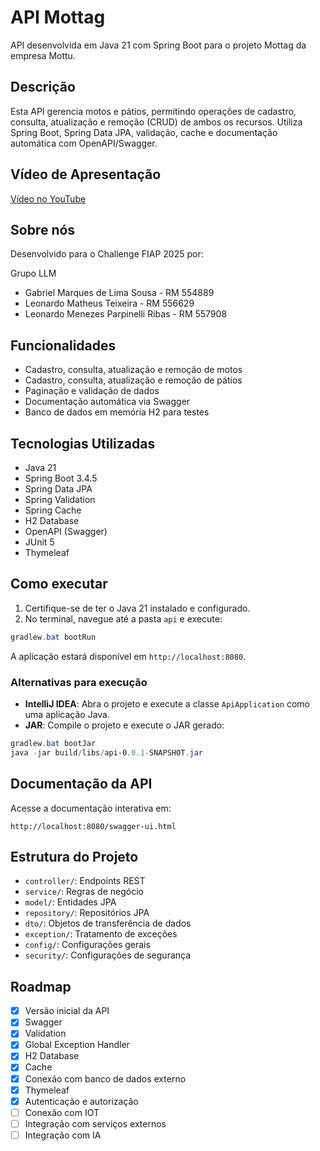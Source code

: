# API Mottag

API desenvolvida em Java 21 com Spring Boot para o projeto Mottag da empresa Mottu.

## Descrição
Esta API gerencia motos e pátios, permitindo operações de cadastro, consulta, atualização e remoção (CRUD) de ambos os recursos. Utiliza Spring Boot, Spring Data JPA, validação, cache e documentação automática com OpenAPI/Swagger.

## Vídeo de Apresentação

[Vídeo no YouTube](https://youtu.be/WDUmfSJpdx8)

## Sobre nós
Desenvolvido para o Challenge FIAP 2025 por:

Grupo LLM
- Gabriel Marques de Lima Sousa - RM 554889
- Leonardo Matheus Teixeira - RM 556629
- Leonardo Menezes Parpinelli Ribas - RM 557908

## Funcionalidades
- Cadastro, consulta, atualização e remoção de motos
- Cadastro, consulta, atualização e remoção de pátios
- Paginação e validação de dados
- Documentação automática via Swagger
- Banco de dados em memória H2 para testes

## Tecnologias Utilizadas
- Java 21
- Spring Boot 3.4.5
- Spring Data JPA
- Spring Validation
- Spring Cache
- H2 Database
- OpenAPI (Swagger)
- JUnit 5
- Thymeleaf

## Como executar

1. Certifique-se de ter o Java 21 instalado e configurado.
2. No terminal, navegue até a pasta `api` e execute:

```powershell
gradlew.bat bootRun
```

A aplicação estará disponível em `http://localhost:8080`.

### Alternativas para execução

- **IntelliJ IDEA**: Abra o projeto e execute a classe `ApiApplication` como uma aplicação Java.
- **JAR**: Compile o projeto e execute o JAR gerado:

```powershell
gradlew.bat bootJar
java -jar build/libs/api-0.0.1-SNAPSHOT.jar
```

## Documentação da API
Acesse a documentação interativa em:

```
http://localhost:8080/swagger-ui.html
```

## Estrutura do Projeto
- `controller/`: Endpoints REST
- `service/`: Regras de negócio
- `model/`: Entidades JPA
- `repository/`: Repositórios JPA
- `dto/`: Objetos de transferência de dados
- `exception/`: Tratamento de exceções
- `config/`: Configurações gerais
- `security/`: Configurações de segurança

## Roadmap
- [x] Versão inicial da API
- [x] Swagger
- [x] Validation
- [x] Global Exception Handler
- [x] H2 Database
- [x] Cache
- [x] Conexão com banco de dados externo
- [x] Thymeleaf
- [X] Autenticação e autorização
- [ ] Conexão com IOT
- [ ] Integração com serviços externos
- [ ] Integração com IA